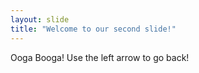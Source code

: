 ```yaml
---
layout: slide
title: "Welcome to our second slide!"
---
```

Ooga Booga!
Use the left arrow to go back!
